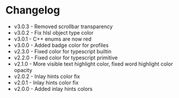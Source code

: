 # Changelog

- v3.0.3 - Removed scrollbar transparency
- v3.0.2 - Fix hlsl object type color
- v3.0.1 - C++ enums are now red
- v3.0.0 - Added badge color for profiles
- v2.3.0 - Fixed color for typescript builtin
- v2.2.0 - Fixed color for typescript primitive
- v2.1.0 - More visible text highlight color, fixed word highlight color opacity
- v2.0.2 - Inlay hints color fix
- v2.0.1 - Inlay hints color fix
- v2.0.0 - Added inlay hints colors
